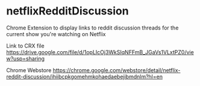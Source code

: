 # netflixRedditDiscussion
Chrome Extension to display links to reddit discussion threads for the current show you're watching on Netflix

Link to CRX file
https://drive.google.com/file/d/1opLIcOj3WkSIqNFFmB_JGaVs1VLxtPZ0/view?usp=sharing

Chrome Webstore
https://chrome.google.com/webstore/detail/netflix-reddit-discussion/ihiibcpkgomehmkohaedaebejibmdnlm?hl=en
